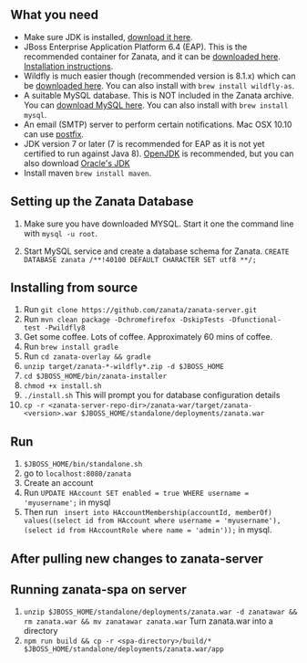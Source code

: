 ## What you need

- Make sure JDK is installed, [download it here](www.oracle.com/technetwork/java/javase/downloads/jdk8-downloads-2133151.html).
- JBoss Enterprise Application Platform 6.4 (EAP). This is the recommended container for Zanata, and it can be [downloaded here](http://www.jboss.org/jbossas/downloads/). [Installation instructions](http://www.jboss.org/products/eap/get-started/#!project=eap).
- Wildfly is much easier though (recommended version is 8.1.x) which can be [downloaded here](http://wildfly.org/downloads/). You can also install with `brew install wildfly-as`.
- A suitable MySQL database. This is NOT included in the Zanata archive. You can [download MySQL here](http://dev.mysql.com/downloads/mysql/). You can also install with `brew install mysql`.
- An email (SMTP) server to perform certain notifications. Mac OSX 10.10 can use [postfix](http://www.developerfiles.com/how-to-send-smtp-mails-with-postfix-mac-os-x-10-8/).
- JDK version 7 or later (7 is recommended for EAP as it is not yet certified to run against Java 8). [OpenJDK](http://openjdk.java.net/install/) is recommended, but you can also download [Oracle's JDK](http://www.oracle.com/technetwork/java/javase/downloads/index.html)
- Install maven `brew install maven`.

## Setting up the Zanata Database

1. Make sure you have downloaded MYSQL. Start it one the command line with `mysql -u root`.

2. Start MySQL service and create a database schema for Zanata.
`CREATE DATABASE zanata /**!40100 DEFAULT CHARACTER SET utf8 **/;`

## Installing from source

1. Run `git clone https://github.com/zanata/zanata-server.git`
2. Run `mvn clean package -Dchromefirefox -DskipTests -Dfunctional-test -Pwildfly8`
3. Get some coffee. Lots of coffee. Approximately 60 mins of coffee.
4. Run `brew install gradle`
5. Run `cd zanata-overlay && gradle`
6. `unzip target/zanata-*-wildfly*.zip -d $JBOSS_HOME`
7. `cd $JBOSS_HOME/bin/zanata-installer`
8. `chmod +x install.sh`
9. `./install.sh` This will prompt you for database configuration details
10. `cp -r <zanata-server-repo-dir>/zanata-war/target/zanata-<version>.war $JBOSS_HOME/standalone/deployments/zanata.war`

## Run

1. `$JBOSS_HOME/bin/standalone.sh`
2. go to `localhost:8080/zanata`
3. Create an account
4. Run `UPDATE HAccount SET enabled = true WHERE username = 'myusername';` in mysql 
5. Then run ` insert into HAccountMembership(accountId, memberOf) values((select id from HAccount where username = 'myusername'), (select id from HAccountRole where name = 'admin'));` in mysql.

## After pulling new changes to zanata-server

## Running zanata-spa on server

1. `unzip $JBOSS_HOME/standalone/deployments/zanata.war -d zanatawar && rm zanata.war && mv zanatawar zanata.war` Turn zanata.war into a directory
2. `npm run build && cp -r <spa-directory>/build/* $JBOSS_HOME/standalone/deployments/zanata.war/app`








